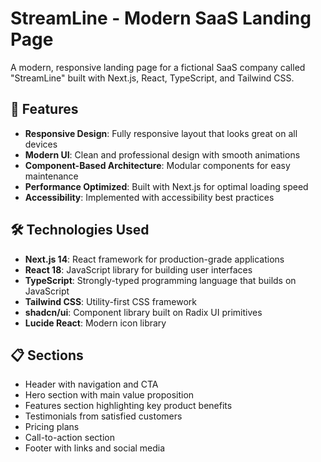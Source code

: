 # StreamLine - Modern SaaS Landing Page

A modern, responsive landing page for a fictional SaaS company called "StreamLine" built with Next.js, React, TypeScript, and Tailwind CSS.

## 🚀 Features

- **Responsive Design**: Fully responsive layout that looks great on all devices
- **Modern UI**: Clean and professional design with smooth animations
- **Component-Based Architecture**: Modular components for easy maintenance
- **Performance Optimized**: Built with Next.js for optimal loading speed
- **Accessibility**: Implemented with accessibility best practices

## 🛠️ Technologies Used

- **Next.js 14**: React framework for production-grade applications
- **React 18**: JavaScript library for building user interfaces
- **TypeScript**: Strongly-typed programming language that builds on JavaScript
- **Tailwind CSS**: Utility-first CSS framework
- **shadcn/ui**: Component library built on Radix UI primitives
- **Lucide React**: Modern icon library

## 📋 Sections

- Header with navigation and CTA
- Hero section with main value proposition
- Features section highlighting key product benefits
- Testimonials from satisfied customers
- Pricing plans
- Call-to-action section
- Footer with links and social media
